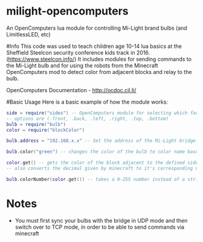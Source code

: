 # milight-opencomputers
An OpenComputers lua module for controlling Mi-Light brand bulbs (and LimitlessLED, etc)

#Info
This code was used to teach children age 10-14 lua basics at the Sheffield Steelcon security conference kids track in 2016.
(https://www.steelcon.info/)
It includes modules for sending commands to the Mi-Light bulb and for using the robots from the Minecraft OpenComputers mod to detect color from adjacent blocks and relay to the bulb.


OpenComputers Documentation - http://ocdoc.cil.li/

#Basic Usage
Here is a basic example of how the module works:
```.lua
side = require("sides") -- OpenComputers module for selecting which face of a block to calculate commands from e.g robot.detect()
-- options are (.front, .back, .left, .right, .top, .bottom)
bulb = require("bulb")
color = require("blockColor")

bulb.address = "192.168.x.x" -- Set the address of the Mi-Light bridge

bulb.color("green") -- changes the color of the bulb to color name based on a colormap table

color.get() -- gets the color of the block adjacent to the defined side (defualts to side.forward)
-- also converts the decimal given by minecraft to it's corresponding number on the Mi-Light scale of 0-255

bulb.colorNumber(color.get()) -- takes a 0-255 number instead of a string to set color, use with color.get()
```

# Notes
* You must first sync your bulbs with the bridge in UDP mode and then switch over to TCP mode, in order to be able to send commands via minecraft

